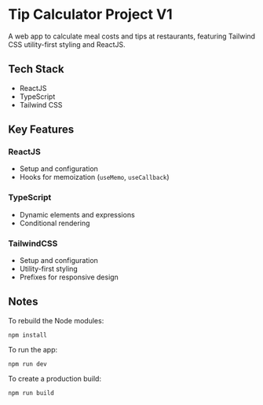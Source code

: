 # Tip Calculator Project V1

A web app to calculate meal costs and tips at restaurants, featuring Tailwind CSS utility-first styling and ReactJS.

## Tech Stack
- ReactJS
- TypeScript
- Tailwind CSS

## Key Features

### ReactJS
- Setup and configuration
- Hooks for memoization (`useMemo`, `useCallback`)

### TypeScript
- Dynamic elements and expressions
- Conditional rendering

### TailwindCSS
- Setup and configuration
- Utility-first styling 
- Prefixes for responsive design 

## Notes

To rebuild the Node modules:
```
npm install
```

To run the app:
```
npm run dev
```

To create a production build:
```
npm run build
```